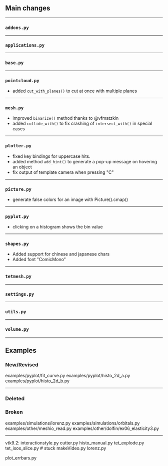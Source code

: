 ## Main changes

---
### `addons.py`

---
### `applications.py`

---
### `base.py`

---
### `pointcloud.py`
- added `cut_with_planes()` to cut at once with multiple planes

---
### `mesh.py`
- improved `binarize()` method thanks to @vfmatzkin
- added `collide_with()` to fix crashing of `intersect_with()` in special cases

---
### `plotter.py`
- fixed key bindings for uppercase hits.
- added method `add_hint()` to generate a pop-up message on hovering an object
- fix output of template camera when pressing "C"

---
### `picture.py`
-  generate false colors for an image with Picture().cmap()

---
### `pyplot.py`
- clicking on a histogram shows the bin value

---
### `shapes.py`
- Added support for chinese and japanese chars
- Added font "ComicMono"

---
### `tetmesh.py`


---
### `settings.py`

---
### `utils.py`

---
### `volume.py`

-------------------------
## Examples

### New/Revised
examples/pyplot/fit_curve.py
examples/pyplot/histo_2d_a.py
examples/pyplot/histo_2d_b.py

-------------------------
### Deleted

### Broken
examples/simulations/lorenz.py
examples/simulations/orbitals.py
examples/other/meshio_read.py
examples/other/dolfin/ex06_elasticity3.py

-------------------------
vtk9.2:
interactionstyle.py
cutter.py
histo_manual.py
tet_explode.py
tet_isos_slice.py # stuck
makeVideo.py
lorenz.py

plot_errbars.py




